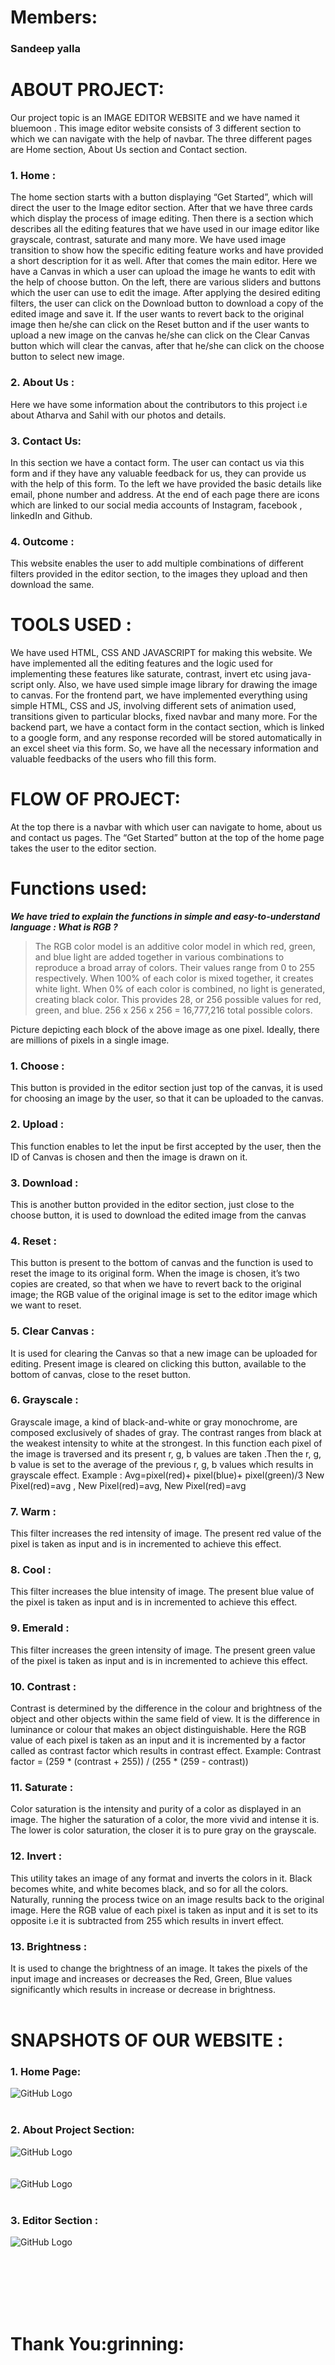 <h1>Members:</h1>
<!-- <br> -->
<h3>Sandeep yalla</h3>


<h1>ABOUT PROJECT:</h1>

Our project topic is an IMAGE EDITOR WEBSITE and we have named it bluemoon . This image editor website consists of 3 different section to which we can navigate with the help of navbar. The three different pages are Home section, About Us section and Contact section.

<h3>1. Home :</h3>

The home section starts with a button displaying “Get Started”,  which will direct the user to the Image editor section. After that we have three cards which display the process of image editing.
Then there is a section which describes all the editing features that we have used in our image editor like grayscale, contrast, saturate and many more. We have used image transition to show how the specific editing feature works and have provided a short description for it as well.
After that comes the main editor. Here we have a Canvas in which a user can upload the image he wants to edit with the help of choose button. On the left, there are various sliders and buttons which the user can use to edit the image. After applying the desired editing filters, the user can click on the Download button to download a copy of the edited image and save it.
If the user wants to revert back to the original image then he/she can click on the Reset button and if the user wants to upload a new image on the canvas he/she can click on the Clear Canvas button which will clear the canvas, after that he/she can click on the choose button to select new image.

<h3>2. About Us :</h3>

Here we have some information about the contributors to this project i.e about Atharva and Sahil with our photos and details.

<h3>3. Contact Us: </h3>

In this section we have a contact form. The user can contact us via this form and if they have any valuable feedback for us, they can provide us with the help of this form.
To the left we have provided the basic details like email, phone number and address.
At the end of each page there are icons which are linked to our social media accounts of Instagram, facebook , linkedIn and Github.


<h3>4. Outcome :</h3>

This website enables the user to add multiple combinations of different filters provided in the editor section, to the images they upload and then download the same.




<h1>TOOLS USED :</h2>

We have used HTML, CSS AND JAVASCRIPT for making this website. We have implemented all the editing features and the logic used for implementing these features like saturate, contrast, invert etc  using java-script only. Also, we have used simple image library for drawing the image to canvas.
For the frontend part, we have implemented everything using simple HTML, CSS and JS, involving different sets of animation used, transitions given to particular blocks, fixed navbar and many more.
For the backend part, we have a contact form in the contact section, which is linked to a google form, and any response recorded will be stored automatically in an excel sheet via this form. So, we have all the necessary information and valuable feedbacks of the users who fill this form.



<h1>FLOW OF PROJECT:</h1>

At the top there is a navbar with which user can navigate to home, about us and contact us pages. The “Get Started”  button at the top of the home page takes the user to the editor section.


<h1>Functions used:</h1>

_**We have tried to explain the functions in simple and easy-to-understand language : 
What is RGB ?**_
>	The RGB color model is an additive color model in which red, green, and blue light are added together in various combinations  to reproduce a broad array of colors. Their values range from 0 to 255 respectively. 
>	When 100% of each color is mixed together, it creates white light. When 0% of each color is combined, no light is generated, creating black color.
>	This provides 28, or 256 possible values for red, green, and blue. 256 x 256 x 256 = 16,777,216 total possible colors.

    
Picture depicting each block of the above image as one pixel. Ideally, there are millions of pixels in a single image.

<h3>1. Choose :</h3>
This button is provided in the editor section just top of the canvas, it is used for choosing an image by the user, so that it can be uploaded to the canvas.

<h3>2. Upload :</h3>
This function enables to let the input be first accepted by the user,  then the ID of Canvas is chosen and then the image is drawn on it.

<h3>3. Download :</h3>
This is another button provided in the editor section, just close to the choose button, it is used to download the edited image from the canvas

<h3>4. Reset :</h3>
This button is present to the bottom of canvas and the function is used to reset the image to its original form. When the image is chosen, it’s  two copies are created, so that when we have to revert back to the original image; the RGB value of the original image is set to the editor image which we want to reset.

<h3>5. Clear Canvas :</h3>
It is used for clearing the Canvas so that a new image can be uploaded for editing. Present image is cleared on clicking this button, available to the bottom of canvas, close to the reset button.

<h3>6. Grayscale :</h3>
Grayscale image, a kind of black-and-white or gray monochrome, are composed exclusively of shades of gray. The contrast ranges from black at the weakest intensity to white at the strongest. 
In this function each pixel of the image is traversed and its present r, g, b values are taken .Then the r, g, b value is set to the average of the previous r, g, b values which results in grayscale effect.
Example : 
 	Avg=pixel(red)+ pixel(blue)+ pixel(green)/3
	New Pixel(red)=avg , New Pixel(red)=avg, New Pixel(red)=avg

<h3>7. Warm :</h3>
This filter increases the red intensity of image. The present red value of the pixel is taken as input and is in incremented to achieve this effect.

<h3>8. Cool :</h3>
This filter increases the blue intensity of image. The present blue value of the pixel is taken as input and is in incremented to achieve this effect.

<h3>9. Emerald :</h3>
This filter increases the green intensity of image. The present green value of the pixel is taken as input and is in incremented to achieve this effect.

<h3>10. Contrast :</h3>
Contrast is determined by the difference in the colour and brightness of the object and other objects within the same field of view. It is the difference in luminance or colour that makes an object distinguishable.
Here the RGB value of each pixel is taken as an input and it is incremented by a factor called as contrast factor which results in contrast effect. 
Example:	
Contrast factor = (259 * (contrast + 255)) / (255 * (259 - contrast))

<h3>11. Saturate :</h3>
Color saturation is the intensity and purity of a color as displayed in an image. The higher the saturation of a color, the more vivid and intense it is. The lower is color saturation, the closer it is to pure gray on the grayscale.

<h3>12. Invert :</h3>
This utility takes an image of any format and inverts the colors in it. Black becomes white, and white becomes black, and so for all the colors. Naturally, running the process twice on an image results back to the original image.
Here the RGB value of each pixel is taken as input and it is set to its opposite i.e it is subtracted from 255 which results in invert effect.

<h3>13. Brightness :</h3>
It is used to change the brightness of an image. It takes the pixels of the input image and increases or decreases the Red, Green, Blue values significantly which results in increase or decrease in brightness.
<br>
<br>

<h1>SNAPSHOTS OF OUR WEBSITE :</h1>

<h3>1. Home Page:</h3>

![GitHub Logo](/images/Project/Home-1.jpg)
<br>
<br>

<h3>2. About Project Section:</h3>

![GitHub Logo](/images/Project/Info-1.jpg)
<br>
<br>
<br>
![GitHub Logo](/images/Project/Info-2.jpg)
<br>
<br>

<h3>3. Editor Section :</h3>

![GitHub Logo](/images/Project/Editor.jpg)
<br>
<br>

<br>
<br>

<br>
<br>

<h1>Thank You:grinning:
 





 

 











 





 

 

